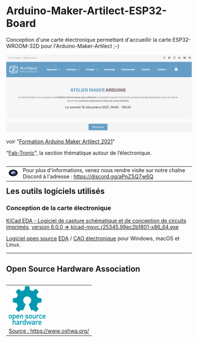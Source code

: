 # Arduino-Maker-Artilect-ESP32-Board

Conception d'une carte électronique permettant d'accueillir la carte ESP32-WROOM-32D pour l'Arduino-Maker-Artilect ;-)

<!--
![Arduino-Maker-Artilect](/Images/Arduino-Maker-Artilect-Web.png)
-->
<div style="margin: 0 auto; text-align: center">
<a href="https://artilect.fr/apprendre/1-c-ateliers-et-formations-arduino/" title="Arduino-Maker-Artilect" target="_blank"><img src="Images/Arduino-Maker-Artilect-Web.png" width="850"></a>
</div>

voir "[Formation Arduino Maker Artilect 2021](https://docs.google.com/document/d/1AiOmVbQlEdjEwbFdklUuR_bQvMPeL1gh1BUjC_LPH7M/edit?usp=sharing)"

“[Fab-Tronic](https://artilect.fr/fabtronic/)”, la section thématique autour de l’électronique.

<html>
<p>
<table align='left' border='0' cellpadding='0'>
<tr class="noBorder">
<td><a href="https://discord.gg/aPnZ5Q7w6Q" title="Venez nous rendre visite sur notre chaîne Discord" target="_blank"><img src="Images/logo-discord.png" width="60" border="0"></a></td>
<td>Pour plus d'informations, venez nous rendre visite sur notre chaîne Discord à l'adresse : <a href="https://discord.gg/aPnZ5Q7w6Q">https://discord.gg/aPnZ5Q7w6Q</a></td>
</tr>
</table>
</p>
</html>

---

## Les outils logiciels utilisés

### Conception de la carte électronique

[KiCad EDA - Logiciel de capture schématique et de conception de circuits imprimés](https://kicad.org/), [version 6.0.0 => kicad-msvc.r25345.99ec2b1801-x86_64.exe](https://downloads.kicad.org/kicad/windows/explore/nightlies)

[Logiciel open source](https://fr.wikipedia.org/wiki/Open_source) [EDA](https://fr.wikipedia.org/wiki/Conception_assist%C3%A9e_par_ordinateur_pour_l%27%C3%A9lectronique) / [CAO électronique](https://en.wikipedia.org/wiki/Comparison_of_EDA_software) pour Windows, macOS et Linux.

---

## Open Source Hardware Association

<!-- ![oshw-logo](oshw-logo-200-px.png) -->

<html>
<div style="margin: 0 auto; text-align: left">
<table align='left' border='0' cellpadding='0'>
<tr class="noBorder">
<td><a href="https://www.oshwa.org/open-source-hardware-logo/"><img src="Images/oshw-logo.png" width="100"></a></td>
<tr class="noBorder">
<td><a href="https://www.oshwa.org/" title="" target="_blank">Source : https://www.oshwa.org/</a></td>
</tr>
</table>
</div>
</html>
